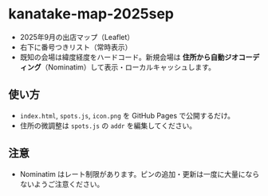 # kanatake-map-2025sep

- 2025年9月の出店マップ（Leaflet）
- 右下に番号つきリスト（常時表示）
- 既知の会場は緯度経度をハードコード。新規会場は **住所から自動ジオコーディング**（Nominatim）して表示・ローカルキャッシュします。

## 使い方
- `index.html`, `spots.js`, `icon.png` を GitHub Pages で公開するだけ。
- 住所の微調整は `spots.js` の `addr` を編集してください。

## 注意
- Nominatim はレート制限があります。ピンの追加・更新は一度に大量にならないようご注意ください。
